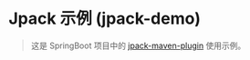 # Jpack 示例 (jpack-demo)

> 这是 SpringBoot 项目中的 [jpack-maven-plugin](https://github.com/blinkfox/jpack-maven-plugin) 使用示例。
